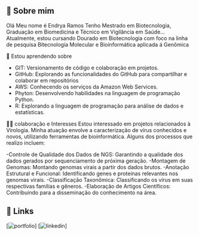 ## 🚀 Sobre mim
Olá Meu nome é Endrya Ramos
Tenho Mestrado em Biotecnologia, Graduação em Biomedicina e Técnico em Vigilância em Saúde...
Atualmente, estou cursando Dourado em Biotecnologia com foco na linha de pesquisa Bitecnologia Molecular e Bioinformática aplicada á Genômica

🧠 Estou aprendendo sobre 
- GIT: Versionamento de código e colaboração em projetos.
- GitHub: Explorando as funcionalidades do GitHub para compartilhar e colaborar em repositórios
- AWS: Conhecendo os serviços da Amazon Web Services.
- Phyton: Desenvolvendo habilidades na linguagem de programação Python.
- R: Explorando a linguagem de programação para análise de dados e estatísticas.


👯‍♀️ colaboração e Interesses
Estou interessado em projetos relacionados à Virologia. Minha atuação envolve a caracterização de vírus conhecidos e novos, utilizando ferramentas de bioinformática. Alguns dos processos que realizo incluem:

-Controle de Qualidade dos Dados de NGS: Garantindo a qualidade dos dados gerados por sequenciamento de próxima geração.
-Montagem de Genomas: Montando genomas virais a partir dos dados brutos.
-Anotação Estrutural e Funcional: Identificando genes e proteínas relevantes nos genomas virais.
-Classificação Taxonômica: Classificando os vírus em suas respectivas famílias e gêneros.
-Elaboração de Artigos Científicos: Contribuindo para a disseminação do conhecimento na área. 

## 🔗 Links
[![portfolio](https://img.shields.io/badge/my_portfolio-000?style=for-the-badge&logo=ko-fi&logoColor=white)]
[![linkedin](https://img.shields.io/badge/linkedin-0A66C2?style=for-the-badge&logo=linkedin&logoColor=white)]
